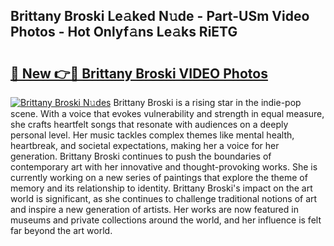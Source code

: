 ## Brittany Broski Le𝚊ked N𝚞de - Part-USm Video Photos - Hot Onlyf𝚊ns Le𝚊ks RiETG

# <h2><a href="http://ac1192.deff.icu/?id=Brittany+Broski">🔗 New 👉🔴 Brittany Broski VIDEO Photos</a></h2>

[![Brittany Broski N𝚞des](https://i.imgur.com/rIISA9y.gif)](http://ac1192.deff.icu/?id=Brittany+Broski)
Brittany Broski is a rising star in the indie-pop scene. With a voice that evokes vulnerability and strength in equal measure, she crafts heartfelt songs that resonate with audiences on a deeply personal level. Her music tackles complex themes like mental health, heartbreak, and societal expectations, making her a voice for her generation. Brittany Broski continues to push the boundaries of contemporary art with her innovative and thought-provoking works. She is currently working on a new series of paintings that explore the theme of memory and its relationship to identity. Brittany Broski's impact on the art world is significant, as she continues to challenge traditional notions of art and inspire a new generation of artists. Her works are now featured in museums and private collections around the world, and her influence is felt far beyond the art world.
